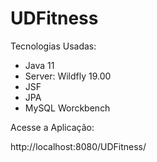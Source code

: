 # UDFitness

Tecnologias Usadas:

- Java 11
- Server: Wildfly 19.00
- JSF 
- JPA 
- MySQL Worckbench

Acesse a Aplicação:

http://localhost:8080/UDFitness/

